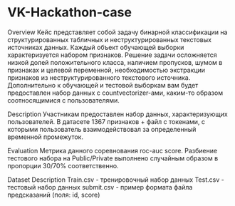 # VK-Hackathon-case

Overview
Кейс представляет собой задачу бинарной классификации на структурированных табличных и неструктурированных текстовых источниках данных. Каждый объект обучающей выборки характеризуется набором признаков.
Решение задачи осложняется низкой долей положительного класса, наличием пропусков, шумом в признаках и целевой переменной, необходимостью экстракции признаков из неструктурированного текстового источника.
Дополнительно к обучающей и тестовой выборкам вам будет предоставлен набор данных с countvectorizer-ами, каким-то образом соотносящимися с пользователями.

Description
Участникам предоставлен набор данных, характеризующих пользователей. В датасете 1367 признаков + файл с токенами, с которыми пользователь взаимодействовал за определенный временной промежуток.

Evaluation
Метрика данного соревнования roc-auc score. Разбиение тестового набора на Public/Private выполнено случайным образом в пропорции 30/70% соответственно.

Dataset Description
Train.csv - тренировочный набор данных
Test.csv - тестовый набор данных
submit.csv - пример формата файла предсказаний (поля: id, score)
